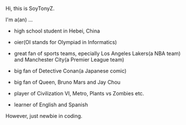 Hi, this is SoyTonyZ.

I'm a(an) ...

- high school student in Hebei, China

- oier(OI stands for Olympiad in Informatics)

- great fan of sports teams, epecially Los Angeles Lakers(a NBA team) and Manchester City(a Premier League team)

- big fan of Detective Conan(a Japanese comic)

- big fan of Queen, Bruno Mars and Jay Chou

- player of Civilization VI, Metro, Plants vs Zombies etc.

- learner of English and Spanish

However, just newbie in coding.
